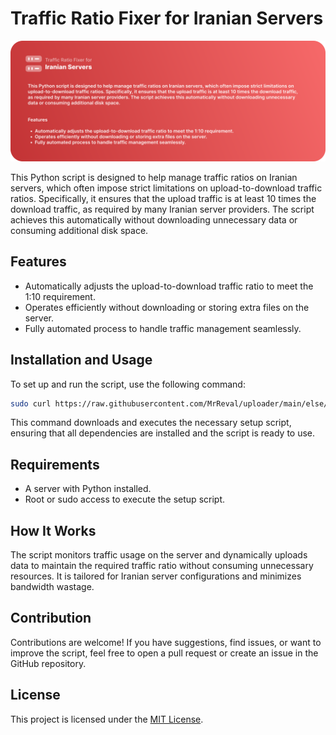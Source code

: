 # Traffic Ratio Fixer for Iranian Servers
![Logo](./readme.svg)

This Python script is designed to help manage traffic ratios on Iranian servers, which often impose strict limitations on upload-to-download traffic ratios. Specifically, it ensures that the upload traffic is at least 10 times the download traffic, as required by many Iranian server providers. The script achieves this automatically without downloading unnecessary data or consuming additional disk space.

## Features

- Automatically adjusts the upload-to-download traffic ratio to meet the 1:10 requirement.
- Operates efficiently without downloading or storing extra files on the server.
- Fully automated process to handle traffic management seamlessly.

## Installation and Usage

To set up and run the script, use the following command:

```bash
sudo curl https://raw.githubusercontent.com/MrReval/uploader/main/else/setup.sh | sudo bash
```

This command downloads and executes the necessary setup script, ensuring that all dependencies are installed and the script is ready to use.

## Requirements

- A server with Python installed.
- Root or sudo access to execute the setup script.

## How It Works

The script monitors traffic usage on the server and dynamically uploads data to maintain the required traffic ratio without consuming unnecessary resources. It is tailored for Iranian server configurations and minimizes bandwidth wastage.

## Contribution

Contributions are welcome! If you have suggestions, find issues, or want to improve the script, feel free to open a pull request or create an issue in the GitHub repository.

## License

This project is licensed under the [MIT License](LICENSE).

